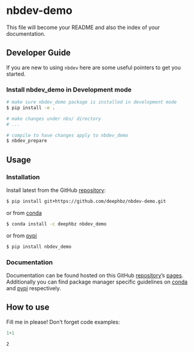 # nbdev-demo


<!-- WARNING: THIS FILE WAS AUTOGENERATED! DO NOT EDIT! -->

This file will become your README and also the index of your
documentation.

## Developer Guide

If you are new to using `nbdev` here are some useful pointers to get you
started.

### Install nbdev_demo in Development mode

``` sh
# make sure nbdev_demo package is installed in development mode
$ pip install -e .

# make changes under nbs/ directory
# ...

# compile to have changes apply to nbdev_demo
$ nbdev_prepare
```

## Usage

### Installation

Install latest from the GitHub
[repository](https://github.com/deephbz/nbdev-demo):

``` sh
$ pip install git+https://github.com/deephbz/nbdev-demo.git
```

or from [conda](https://anaconda.org/deephbz/nbdev-demo)

``` sh
$ conda install -c deephbz nbdev_demo
```

or from [pypi](https://pypi.org/project/nbdev-demo/)

``` sh
$ pip install nbdev_demo
```

### Documentation

Documentation can be found hosted on this GitHub
[repository](https://github.com/deephbz/nbdev-demo)’s
[pages](https://deephbz.github.io/nbdev-demo/). Additionally you can
find package manager specific guidelines on
[conda](https://anaconda.org/deephbz/nbdev-demo) and
[pypi](https://pypi.org/project/nbdev-demo/) respectively.

## How to use

Fill me in please! Don’t forget code examples:

``` python
1+1
```

    2
